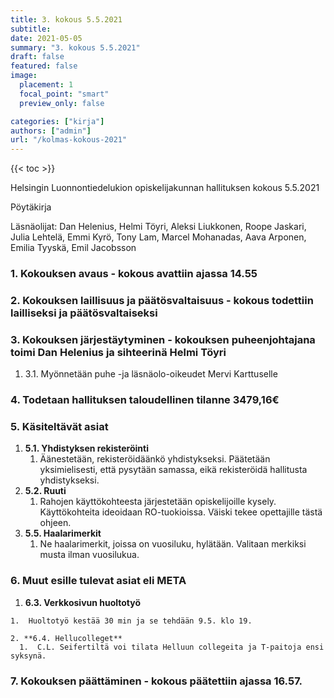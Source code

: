 ```yaml
---
title: 3. kokous 5.5.2021
subtitle: 
date: 2021-05-05
summary: "3. kokous 5.5.2021"
draft: false
featured: false
image:
  placement: 1
  focal_point: "smart"
  preview_only: false

categories: ["kirja"]
authors: ["admin"]
url: "/kolmas-kokous-2021"
---
```

{{< toc >}}

Helsingin Luonnontiedelukion opiskelijakunnan hallituksen kokous 5.5.2021

Pöytäkirja

Läsnäolijat: Dan Helenius, Helmi Töyri, Aleksi Liukkonen, Roope Jaskari, Julia Lehtelä, Emmi Kyrö, Tony Lam, Marcel Mohanadas, Aava Arponen, Emilia Tyyskä, Emil Jacobsson

### 1. **Kokouksen avaus - kokous avattiin ajassa 14.55**

### 2. **Kokouksen laillisuus ja päätösvaltaisuus - kokous todettiin lailliseksi ja päätösvaltaiseksi**

### 3. **Kokouksen järjestäytyminen - kokouksen puheenjohtajana toimi Dan Helenius ja sihteerinä Helmi Töyri**

   1. 3.1. Myönnetään puhe -ja läsnäolo-oikeudet Mervi Karttuselle

### 4. **Todetaan hallituksen taloudellinen tilanne 3479,16€**

### 5. **Käsiteltävät asiat**

   1. **5.1. Yhdistyksen rekisteröinti**
      1. Äänestetään, rekisteröidäänkö yhdistykseksi. Päätetään yksimielisesti, että pysytään samassa, eikä rekisteröidä hallitusta yhdistykseksi.
   2. **5.2. Ruuti**
      1. Rahojen käyttökohteesta järjestetään opiskelijoille kysely. Käyttökohteita ideoidaan RO-tuokioissa. Väiski tekee opettajille tästä ohjeen.
   3. **5.5. Haalarimerkit**  
      1. Ne haalarimerkit, joissa on vuosiluku, hylätään. Valitaan merkiksi musta ilman vuosilukua.

### 6. **Muut esille tulevat asiat eli META**

   1. **6.3. Verkkosivun huoltotyö**

    1.  Huoltotyö kestää 30 min ja se tehdään 9.5. klo 19.

    2. **6.4. Hellucolleget**
      1.  C.L. Seifertiltä voi tilata Helluun collegeita ja T-paitoja ensi syksynä.

### 7. **Kokouksen päättäminen - kokous päätettiin ajassa 16.57.**
